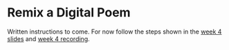 # Remix a Digital Poem

Written instructions to come. For now follow the steps shown in the [week 4 slides](https://slides.com/benjaminlaird/digital-writing-week-4/) and [week 4 recording](https://au-lti.bbcollab.com/recording/30d34d519fed4fc08f270e4ce5e6bbe9).
